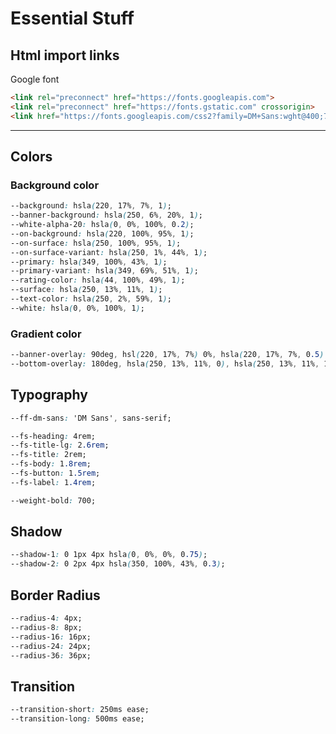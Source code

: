 # Essential Stuff

## Html import links

Google font

``` html
<link rel="preconnect" href="https://fonts.googleapis.com">
<link rel="preconnect" href="https://fonts.gstatic.com" crossorigin>
<link href="https://fonts.googleapis.com/css2?family=DM+Sans:wght@400;700&display=swap" rel="stylesheet">
```

---

## Colors

### Background color

``` css
--background: hsla(220, 17%, 7%, 1);
--banner-background: hsla(250, 6%, 20%, 1);
--white-alpha-20: hsla(0, 0%, 100%, 0.2);
--on-background: hsla(220, 100%, 95%, 1);
--on-surface: hsla(250, 100%, 95%, 1);
--on-surface-variant: hsla(250, 1%, 44%, 1);
--primary: hsla(349, 100%, 43%, 1);
--primary-variant: hsla(349, 69%, 51%, 1);
--rating-color: hsla(44, 100%, 49%, 1);
--surface: hsla(250, 13%, 11%, 1);
--text-color: hsla(250, 2%, 59%, 1);
--white: hsla(0, 0%, 100%, 1);
```

### Gradient color

``` css
--banner-overlay: 90deg, hsl(220, 17%, 7%) 0%, hsla(220, 17%, 7%, 0.5) 100%;
--bottom-overlay: 180deg, hsla(250, 13%, 11%, 0), hsla(250, 13%, 11%, 1);
```

## Typography

``` css
--ff-dm-sans: 'DM Sans', sans-serif;

--fs-heading: 4rem;
--fs-title-lg: 2.6rem;
--fs-title: 2rem;
--fs-body: 1.8rem;
--fs-button: 1.5rem;
--fs-label: 1.4rem;

--weight-bold: 700;
```

## Shadow

``` css
--shadow-1: 0 1px 4px hsla(0, 0%, 0%, 0.75);
--shadow-2: 0 2px 4px hsla(350, 100%, 43%, 0.3);
```

## Border Radius

``` css
--radius-4: 4px;
--radius-8: 8px;
--radius-16: 16px;
--radius-24: 24px;
--radius-36: 36px;
```

## Transition

``` css
--transition-short: 250ms ease;
--transition-long: 500ms ease;
```